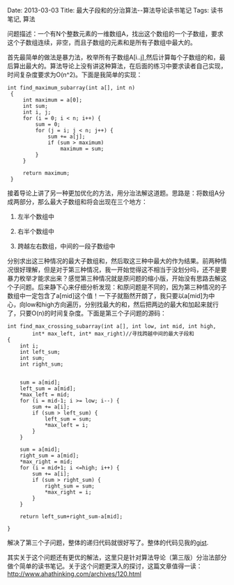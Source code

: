 Date: 2013-03-03
Title: 最大子段和的分治算法--算法导论读书笔记
Tags: 读书笔记, 算法

问题描述：一个有N个整数元素的一维数组A，找出这个数组的一个子数组，要求这个子数组连续，非空，而且子数组的元素和是所有子数组中最大的。

首先最简单的做法是暴力法，枚举所有子数组A[i..j],然后计算每个子数组的和，最后算出最大的。算法导论上没有讲这种算法，在后面的练习中要求读者自己实现，时间复杂度要求为O(n^2)。下面是我简单的实现：

    int find_maximum_subarray(int a[], int n)
     {
         int maximum = a[0];
         int sum; 
         int i, j;
         for (i = 0; i < n; i++) {
             sum = 0;
             for (j = i; j < n; j++) {
                 sum += a[j];
                 if (sum > maximum)
                     maximum = sum;
             }
         }
 
         return maximum;
     }

接着导论上讲了另一种更加优化的方法，用分治法解这道题。思路是：将数组A分成两部分，那么最大子数组和将会出现在三个地方：

1. 左半个数组中

2. 右半个数组中

3. 跨越左右数组，中间的一段子数组中

分别求出这三种情况的最大子数组和，然后取这三种中最大的作为结果。前两种情况很好理解，但是对于第三种情况，我一开始觉得这不相当于没划分吗，还不是要暴力枚举才能求出来？感觉第三种情况就是原问题的缩小版，开始没有思路去解这个子问题。后来静下心来仔细分析发现：和原问题是不同的，因为第三种情况的子数组中一定包含了a[mid]这个值！一下子就豁然开朗了，我只要以a[mid]为中心，向low和high方向遍历，分别找最大的和，然后把两边的最大和加起来就行了，只要O(n)的时间复杂度。下面是第三个子问题的源码：

    int find_max_crossing_subarray(int a[], int low, int mid, int high,
            int* max_left, int* max_right)//寻找跨越中间的最大子段和
    {
        int i;
        int left_sum; 
        int sum;
        int right_sum;
 
 
        sum = a[mid];
        left_sum = a[mid];
        *max_left = mid;
        for (i = mid-1; i >= low; i--) {
            sum += a[i];
            if (sum > left_sum) {
                left_sum = sum;
                *max_left = i;
            }
        }
 
        sum = a[mid];
        right_sum = a[mid];
        *max_right = mid;
        for (i = mid+1; i <=high; i++) {
            sum += a[i];
            if (sum > right_sum) {
                right_sum = sum;
                *max_right = i;
            }
        }
 
        return left_sum+right_sum-a[mid];
 
    }

解决了第三个子问题，整体的递归代码就很好写了。整体的代码见我的[gist](https://gist.github.com/kingkf/5069641).

其实关于这个问题还有更优的解法，这里只是针对算法导论（第三版）分治法部分做个简单的读书笔记。关于这个问题更深入的探讨，这篇文章值得一读：http://www.ahathinking.com/archives/120.html